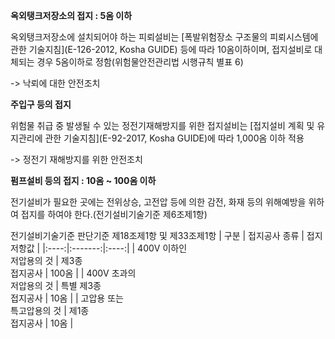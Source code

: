 **옥외탱크저장소의 접지 : 5옴 이하**

 옥외탱크저장소에 설치되어야 하는 피뢰설비는 [폭발위험장소 구조물의 피뢰시스템에 관한 기술지침](E-126-2012, Kosha GUIDE) 등에 따라 10옴이하이며, 접지설비로 대체되는 경우 5옴이하로 정함(위험물안전관리법 시행규칙 별표 6)

 -> 낙뢰에 대한 안전조치



**주입구 등의 접지**

 위험물 취급 중 발생될 수 있는 정전기재해방지를 위한 접지설비는 [접지설비 계획 및 유지관리에 관한 기술지침](E-92-2017, Kosha GUIDE)에 따라 1,000옴 이하 적용

 -> 정전기 재해방지를 위한 안전조치



 **펌프설비 등의 접지 : 10옴 ~ 100옴 이하**

  전기설비가 필요한 곳에는 전위상승, 고전압 등에 의한 감전, 화재 등의 위해예방을 위하여 접지를 하여야 한다.(전기설비기술기준 제6조제1항)

  전기설비기술기준 판단기준
  제18조제1항 및 제33조제1항
| 구분 | 접지공사 종류 | 접지저항값 |
|:----:|:-------:|:----:|
| 400V 이하인<br> 저압용의 것 | 제3종<Br> 접지공사 | 100옴 |
| 400V 초과의<Br> 저압용의 것 | 특별 제3종<Br> 접지공사 | 10옴 |
| 고압용 또는<br> 특고압용의 것 | 제1종<Br> 접지공사 | 10옴 |